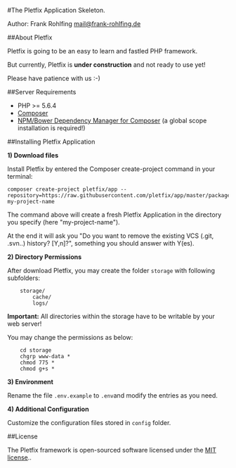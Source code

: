#The Pletfix Application Skeleton.

Author: Frank Rohlfing <mail@frank-rohlfing.de>

##About Pletfix

Pletfix is going to be an easy to learn and fastled PHP framework.

But currently, Pletfix is **under construction** and not ready to use yet!

Please have patience with us :-)

##Server Requirements

- PHP >= 5.6.4
- [Composer](https://getcomposer.org/)
- [NPM/Bower Dependency Manager for Composer](https://github.com/fxpio/composer-asset-plugin/blob/master/Resources/doc/index.md) (a global scope installation is required!)

##Installing Pletfix Application
 
**1) Download files**

Install Pletfix by entered the Composer create-project command in your terminal:

~~~
composer create-project pletfix/app --repository=https://raw.githubusercontent.com/pletfix/app/master/packages.json my-project-name
~~~

The command above will create a fresh Pletfix Application in the directory you specify (here "my-project-name").

At the end it will ask you "Do you want to remove the existing VCS (.git, .svn..) history? [Y,n]?", something you should answer with Y(es).

**2) Directory Permissions**

After download Pletfix, you may create the folder `storage` with following subfolders:

~~~
    storage/
        cache/
        logs/
~~~

**Important:** All directories within the storage have to be writable by your web server! 

You may change the permissions as below:

~~~
    cd storage
    chgrp www-data *
    chmod 775 *
    chmod g+s *
~~~

**3) Environment**

Rename the file `.env.example` to `.env`and modify the entries as you need.
 
**4) Additional Configuration**

Customize the configuration files stored in `config` folder.

##License

The Pletfix framework is open-sourced software licensed under the [MIT license](http://opensource.org/licenses/MIT)..
 
